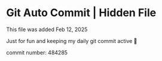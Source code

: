 # Git Auto Commit | Hidden File

This file was added Feb 12, 2025

Just for fun and keeping my daily git commit active 🤪

commit number: 484285
